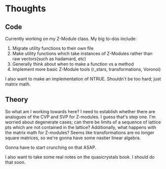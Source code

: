 # Thoughts

## Code

Currently working on my Z-Module class. My big to-dos include:

1) Migrate utility functions to their own file
2) Make utility functions which take instances of Z-Modules rather than raw vectors(such as hadamard, etc)
3) Generally think about when to make a function vs a method
4) Implement more basic Z-Module tools (r_stars, transformations, Voronoi)

I also want to make an implementation of NTRUE. Shouldn't be too hard; just matrix math.

## Theory

So what am I working towards here? I need to establish whether there are analogues of the CVP and SVP for Z-modules. I guess that's step one.
I'm worried about degenerate cases; can there be limits of a sequence of lattice pts which are not contained in the lattice?
Additionally, what happens with the matrix math for Z-modules? Seems like transformations are no longer square matrices, so we're gonna have some nastier linear algebra.

Gonna have to start crunching on that ASAP.

I also want to take some real notes on the quasicrystals book. I should do that soon.